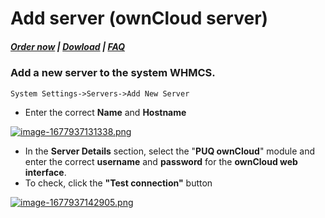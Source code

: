 # Add server (ownCloud server)

#####  [Order now](https://puqcloud.com/whmcs-module-owncloud.php) | [Dowload](https://download.puqcloud.com/WHMCS/servers/PUQ_WHMCS-ownCloud/) | [FAQ](https://faq.puqcloud.com/)

### Add a new server to the system WHMCS.

```
System Settings->Servers->Add New Server
```

- Enter the correct **Name** and **Hostname**

[![image-1677937131338.png](https://doc.puq.info/uploads/images/gallery/2023-03/scaled-1680-/image-1677937131338.png)](https://doc.puq.info/uploads/images/gallery/2023-03/image-1677937131338.png)

- In the **Server Details** section, select the "**PUQ ownCloud**" module and enter the correct **username** and **password** for the **ownCloud web interface**.
- To check, click the **"Test connection"** button

[![image-1677937142905.png](https://doc.puq.info/uploads/images/gallery/2023-03/scaled-1680-/image-1677937142905.png)](https://doc.puq.info/uploads/images/gallery/2023-03/image-1677937142905.png)
